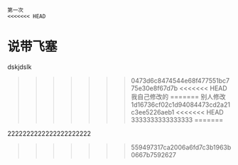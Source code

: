 ```
第一次
<<<<<<< HEAD
```
说带飞塞
=======
dskjdslk
>>>>>>> 0473d6c8474544e68f477551bc775e30e8f67d7b
<<<<<<< HEAD
我自己修改的
=======
别人修改
>>>>>>> 1d16736cf02c1d94084473cd2a21c3ee5226aeb1
<<<<<<< HEAD
3333333333333333
=======

2222222222222222222222
>>>>>>> 559497317ca2006a6fd7c3b1963b0667b7592627
